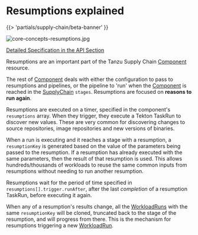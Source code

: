 # Resumptions explained

{{> 'partials/supply-chain/beta-banner' }}

![core-concepts-resumptions.jpg](./images/core-concepts-resumptions.jpg)

[Detailed Specification in the API Section](../../reference/api/component.hbs.md)

Resumptions are an important part of the Tanzu Supply Chain [Component] resource.

The rest of [Component] deals with either the configuration to pass to resumptions and pipelines, or the pipeline to 'run' when the [Component] is reached in the [SupplyChain] `stages`.
Resumptions are focused on **reasons to run again**.

Resumptions are executed on a timer, specified in the component's `resumptions` array. 
When they trigger, they execute a Tekton TaskRun to discover new values. These are very common for discovering
changes to source repositories, image repositories and new versions of binaries.

When a run is executing and it reaches a stage with a resumption, a `resumptionKey` is generated based on the value of the parameters being passed to the resumption.
If a resumption has already executed with the same parameters, then the result of that resumption is used.
This allows hundreds/thousands of workloads to reuse the same common inputs from resumptions without needing to run another resumption.

Resumptions wait for the period of time specified in `resumptions[].trigger.runAfter`, after the last _completion_ of a resumption TaskRun, before executing it again.

When any of a resumption's results change, all the [WorkloadRuns] with the same `resumptionKey` will be cloned, truncated back to the stage of the resumption, and will progress from there.
This is the mechanism for resumptions triggering a new [WorkloadRun].

[SupplyChain]: ./supply-chains.hbs.md
[SupplyChains]: ./supply-chains.hbs.md
[Component]: ./components.hbs.md
[Components]: ./components.hbs.md
[Workload]: ./workloads.hbs.md
[Workloads]: ./workloads.hbs.md
[WorkloadRuns]: ./workload-runs.hbs.md
[WorkloadRun]: ./workload-runs.hbs.md
[Resumptions]: ./resumptions.hbs.md
[Resumption]: ./resumptions.hbs.md
